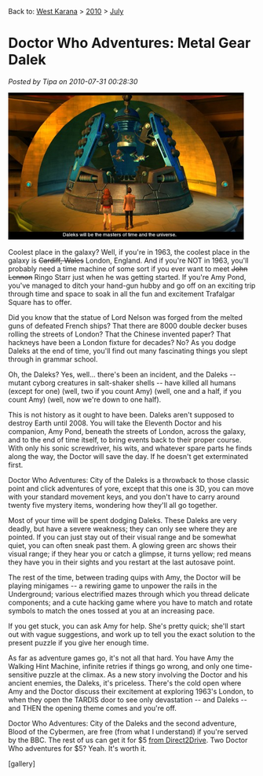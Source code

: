 Back to: [West Karana](/posts/westkarana.md) > [2010](/posts/2010/westkarana.md) > [July](./westkarana.md)
# Doctor Who Adventures: Metal Gear Dalek

*Posted by Tipa on 2010-07-31 00:28:30*

[![](../../../uploads/2010/07/DoctorWho_Pc-2010-07-30-23-20-53-51-480x299.jpg "The Daleks just want to exterminate. Is that so wrong?")](../../../uploads/2010/07/DoctorWho_Pc-2010-07-30-23-20-53-51.jpg)

Coolest place in the galaxy? Well, if you're in 1963, the coolest place in the galaxy is ~~Cardiff, Wales~~ London, England. And if you're NOT in 1963, you'll probably need a time machine of some sort if you ever want to meet ~~John Lennon~~ Ringo Starr just when he was getting started. If you're Amy Pond, you've managed to ditch your hand-gun hubby and go off on an exciting trip through time and space to soak in all the fun and excitement Trafalgar Square has to offer.

Did you know that the statue of Lord Nelson was forged from the melted guns of defeated French ships? That there are 8000 double decker buses rolling the streets of London? That the Chinese invented paper? That hackneys have been a London fixture for decades? No? As you dodge Daleks at the end of time, you'll find out many fascinating things you slept through in grammar school.

Oh, the Daleks? Yes, well... there's been an incident, and the Daleks -- mutant cyborg creatures in salt-shaker shells -- have killed all humans (except for one) (well, two if you count Amy) (well, one and a half, if you count Amy) (well, now we're down to one half).



This is not history as it ought to have been. Daleks aren't supposed to destroy Earth until 2008. You will take the Eleventh Doctor and his companion, Amy Pond, beneath the streets of London, across the galaxy, and to the end of time itself, to bring events back to their proper course. With only his sonic screwdriver, his wits, and whatever spare parts he finds along the way, the Doctor will save the day. If he doesn't get exterminated first.

Doctor Who Adventures: City of the Daleks is a throwback to those classic point and click adventures of yore, except that this one is 3D, you can move with your standard movement keys, and you don't have to carry around twenty five mystery items, wondering how they'll all go together.

Most of your time will be spent dodging Daleks. These Daleks are very deadly, but have a severe weakness; they can only see where they are pointed. If you can just stay out of their visual range and be somewhat quiet, you can often sneak past them. A glowing green arc shows their visual range; if they hear you or catch a glimpse, it turns yellow; red means they have you in their sights and you restart at the last autosave point.

The rest of the time, between trading quips with Amy, the Doctor will be playing minigames -- a rewiring game to unpower the rails in the Underground; various electrified mazes through which you thread delicate components; and a cute hacking game where you have to match and rotate symbols to match the ones tossed at you at an increasing pace.

If you get stuck, you can ask Amy for help. She's pretty quick; she'll start out with vague suggestions, and work up to tell you the exact solution to the present puzzle if you give her enough time. 

As far as adventure games go, it's not all that hard. You have Amy the Walking Hint Machine, infinite retries if things go wrong, and only one time-sensitive puzzle at the climax. As a new story involving the Doctor and his ancient enemies, the Daleks, it's priceless. There's the cold open where Amy and the Doctor discuss their excitement at exploring 1963's London, to when they open the TARDIS door to see only devastation -- and Daleks -- and THEN the opening theme comes and you're off.

Doctor Who Adventures: City of the Daleks and the second adventure, Blood of the Cybermen, are free (from what I understand) if you're served by the BBC. The rest of us can get it for $5 [from Direct2Drive](http://www.direct2drive.com/3/9642/product/Buy-Doctor-Who:-The-Adventure-Games---Episode-1-and-2-Download). Two Doctor Who adventures for $5? Yeah. It's worth it.

[gallery]
